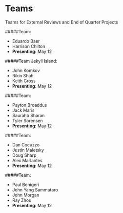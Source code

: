 Teams
=====

Teams for External Reviews and End of Quarter Projects

#####Team:
  * Eduardo Baer
  * Harrison Chilton
  * **Presenting:** May 12

#####Team Jekyll Island:
  * John Komkov
  * Rikin Shah
  * Keith Gross
  * **Presenting:** May 12
  
#####Team:
  * Payton Broaddus
  * Jack Maris
  * Saurahb Sharan
  * Tyler Sorensen
  * **Presenting:** May 12

#####Team:
  * Dan Cocuzzo
  * Justin Maletsky
  * Doug Sharp
  * Alex Marlantes
  * **Presenting:** May 12

#####Team:
  * Paul Benigeri
  * John Yang Sammataro
  * John Morgan
  * Ray Zhou
  * **Presenting:** May 12
